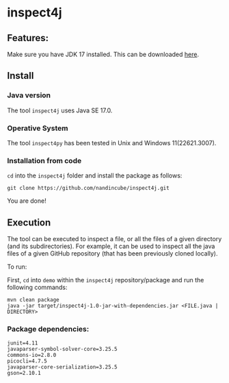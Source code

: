 # inspect4j

## Features:

Make sure you have JDK 17 installed. This can be downloaded [here](https://www.oracle.com/java/technologies/downloads/#java17).

## Install

### Java version
The tool `inspect4j` uses Java SE 17.0. 

### Operative System
The tool `inspect4py` has been tested in Unix and Windows 11(22621.3007).

### Installation from code

`cd` into the `inspect4j` folder and install the package as follows:

```
git clone https://github.com/nandincube/inspect4j.git

```
You are done!

## Execution

The tool can be executed to inspect a file, or all the files of a given directory (and its subdirectories).
For example, it can be used to inspect all the java files of a given GitHub repository (that has been previously cloned locally).

To run:

First, `cd` into `demo` within the `inspect4j` repository/package and run the following commands:

```
mvn clean package
java -jar target/inspect4j-1.0-jar-with-dependencies.jar <FILE.java | DIRECTORY>
```

### Package dependencies:
```
junit=4.11
javaparser-symbol-solver-core=3.25.5
commons-io=2.8.0
picocli=4.7.5
javaparser-core-serialization=3.25.5
gson=2.10.1

```

